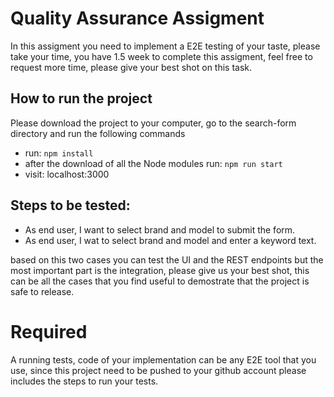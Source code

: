 # Quality Assurance Assigment

In this assigment you need to implement a E2E testing of your taste, please take your time, you have 1.5 week to complete this assigment, feel free to request more time, please give your best shot on this task.

## How to run the project

Please download the project to your computer, go to the search-form directory and run the following commands
- run: `npm install`
- after the download of all the Node modules run: `npm run start`
- visit: localhost:3000

## Steps to be tested:
- As end user, I want to select brand and model to submit the form.
- As end user, I wat to select brand and model and enter a keyword text.

based on this two cases you can test the UI and the REST endpoints but the most important part is the integration, please give us your best shot, this can be all the cases that you find useful to demostrate that the project is safe to release.

# Required 
A running tests, code of your implementation can be any E2E tool that you use, since this project need to be pushed to your github account please includes the steps to run your tests.